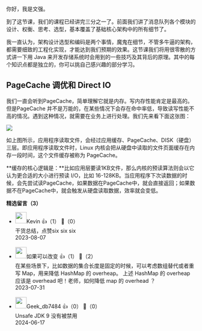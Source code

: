 你好，我是文强。

到了这节课，我们的课程已经讲完三分之一了。前面我们讲了消息队列各个模块的设计、权衡、思考、选型，基本覆盖了基础核心架构中的所有细节了。

我一直认为，架构设计选型和编码是两个事情，魔鬼在细节，不管多牛逼的架构，都需要细致的工程化实现，才能达到我们预期的效果。这节课我们将用很零散的方式讲一下用 Java 来开发存储系统时会用到的一些技巧及其背后的原理。其中的每个知识点都是独立的，你可以挑自己感兴趣的部分学习。

## PageCache 调优和 Direct IO

我们一直会听到PageCache，简单理解它就是内存。写内存性能肯定是最高的。但是PageCache 并不是万能的，在某些情况下会存在命中率低，导致读写性能不高的情况。遇到这种情况，就需要在业务上进行处理。我们先来看下面这张图：

![](https://static001.geekbang.org/resource/image/58/80/586ac52baff5c8c9e6644da62d962f80.jpg?wh=10666x4844)

如上图所示，应用程序读取文件，会经过应用缓存、PageCache、DISK（硬盘）三层。即应用程序读取文件时，Linux 内核会把从硬盘中读取的文件页面缓存在内存一段时间，这个文件缓存被称为 PageCache。

**缓存的核心逻辑是：**比如应用层要读1KB文件，那么内核的预读算法则会以它认为更合适的大小进行预读 I/O，比如 16-128KB。当应用程序下次读数据的时候，会先尝试读PageCache，如果数据在PageCache中，就会直接返回；如果数据不在PageCache中，就会触发从硬盘读取数据，效率就会变低。
<div><strong>精选留言（3）</strong></div><ul>
<li><img src="https://static001.geekbang.org/account/avatar/00/2a/29/ab/59a6e437.jpg" width="30px"><span>Kevin</span> 👍（1） 💬（0）<div>干货总结，点赞six six six</div>2023-08-07</li><br/><li><img src="https://static001.geekbang.org/account/avatar/00/15/c9/ea/08c2cc5b.jpg" width="30px"><span>如果可以改变</span> 👍（1） 💬（2）<div>在某些场景下，比如数据的集合长度是固定的时候，可以考虑数组替代或者重写 Map，用来降低 HashMap 的 overheap。
上述 HashMap 的 overheap 应该是 overhead 吧！老师，如何降低 map 的 overhead ？</div>2023-07-31</li><br/><li><img src="https://thirdwx.qlogo.cn/mmopen/vi_32/tJxR1fwzvhmL3CVmpfC37zibAwDlEiaLDF0M834E3op7ULuTK2U7B8OEMbHUibPxHiasCayzicC5ian02jpPV1ibjSrCw/132" width="30px"><span>Geek_db7484</span> 👍（0） 💬（0）<div>Unsafe JDK 9 没有被禁用</div>2024-06-17</li><br/>
</ul>
